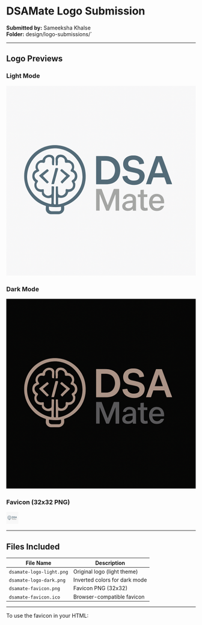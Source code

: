# DSAMate Logo Submission

**Submitted by:** Sameeksha Khalse  
**Folder:** design/logo-submissions/`

---

## Logo Previews

### Light Mode

![DSAMate Light Logo](./dsamate-logo-light.png)

### Dark Mode

![DSAMate Dark Logo](./dsamate-logo-dark.png)

### Favicon (32x32 PNG)

<img src="./dsamate-favicon.png" width="32" height="32" alt="favicon">

---

## Files Included

| File Name                | Description                   |
| ------------------------ | ----------------------------- |
| `dsamate-logo-light.png` | Original logo (light theme)   |
| `dsamate-logo-dark.png`  | Inverted colors for dark mode |
| `dsamate-favicon.png`    | Favicon PNG (32x32)           |
| `dsamate-favicon.ico`    | Browser-compatible favicon    |

---

<!--  Usage -->

To use the favicon in your HTML:

<!-- html -->
<!-- ICO format (best compatibility) -->
<link rel="icon" href="frontend/design/logo-submissions/dsamate-favicon.ico" />

<!-- Optional PNG fallback -->
<link
  rel="icon"
  type="image/png"
  href="frontend/design/logo-submissions/dsamate-favicon.png"
/>
